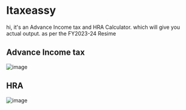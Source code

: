 # Itaxeassy
hi, it's an Advance Income tax and HRA Calculator. which will give you actual output. as per the FY2023-24 Resime

## Advance Income tax
![image](https://github.com/Sachin1yadav/Itaxeassy/assets/107467689/4aba1a4d-f411-4cbf-b716-5b087366ee8c)
## HRA
![image](https://github.com/Sachin1yadav/Itaxeassy/assets/107467689/880970b3-4eb8-4d62-99c5-4c35129d406c)
